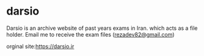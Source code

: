# darsio

Darsio is an archive website of past years exams in Iran. which acts as a file holder.
Email me to receive the exam files  (rezadev82@gmail.com)

orginal site:https://darsio.ir
